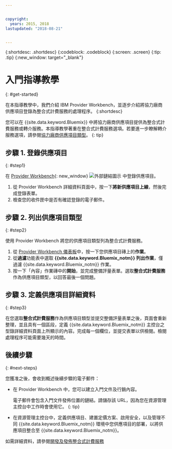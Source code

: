 ```yaml
---


copyright:
  years: 2015, 2018
lastupdated: "2018-08-21"


---
```


{:shortdesc: .shortdesc}
{:codeblock: .codeblock}
{:screen: .screen}
{:tip: .tip}
{:new_window: target="_blank"}

# 入門指導教學
{: #get-started}

在本指導教學中，我們介紹 IBM Provider Workbench，並逐步介紹將協力廠商供應項目登錄為整合式計費服務的處理程序。
{:shortdesc}

您可以在 {{site.data.keyword.Bluemix}} 中將協力廠商供應項目提供為整合式計費服務或轉介服務。本指導教學著重在整合式計費服務選項。若要進一步瞭解轉介服務選項，請參閱[協力廠商供應項目類型](/docs/third-party/offering-types.html)。
{: tip}

## 步驟 1. 登錄供應項目
{: #step1}

在 [Provider Workbench](https://www.ibm.com/marketplace/workbench/){: new_window} ![外部鏈結圖示](../icons/launch-glyph.svg "外部鏈結圖示") 中登錄供應項目。

1. 從 Provider Workbench 詳細資料頁面中，按一下**將新供應項目上線**，然後完成登錄表單。
2. 檢查您的收件匣中是否有確認登錄的電子郵件。

## 步驟 2. 列出供應項目類型
{: #step2}

使用 Provider Workbench 將您的供應項目類型列為整合式計費服務。

1. 從 [Provider Workbench 儀表板](https://www.ibm.com/marketplace/workbench/provider/dashboard)中，按一下您供應項目磚上的**作業**。
2. 從**過濾**功能表中選取 **{{site.data.keyword.Bluemix_notm}} 列出作業**，僅過濾 {{site.data.keyword.Bluemix_notm}} 作業。
3. 按一下「內容」作業磚中的**開始**，並完成整備評量表單。選取**整合式計費服務**作為供應項目類型，以回答最後一個問題。

## 步驟 3. 定義供應項目詳細資料
{: #step3}

在您選取**整合式計費服務**作為供應項目類型並提交整備評量表單之後，頁面會重新整理，並且具有一個區段，定義 {{site.data.keyword.Bluemix_notm}} 主控台之型錄詳細資料頁面上所顯示的內容。完成每一個欄位，並提交表單以供檢閱。檢閱處理程序可能需要幾天的時間。

## 後續步驟
{: #next-steps}

您獲准之後，會收到概述後續步驟的電子郵件：

* 在 Provider Workbench 中，您可以建立入門文件及行銷內容。

  電子郵件會包含入門文件發佈位置的鏈結。請儲存該 URL，因為您在資源管理主控台中工作時會使用它。
  {: tip}

* 在資源管理主控台中，定義供應項目、建置定價方案、啟用安全，以及管理不同 {{site.data.keyword.Bluemix_notm}} 環境中您供應項目的部署，以將供應項目整合至 {{site.data.keyword.Bluemix_notm}}。 

如需詳細資料，請參閱[開發及發佈整合式計費服務](/docs/third-party/integrated-billing-service.html)
